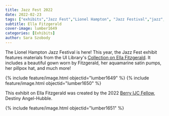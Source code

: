 ```yaml
---
title: Jazz Fest 2022
date: 2022-02-23
tags: ["exhibits","Jazz Fest","Lionel Hampton", "Jazz Festival","jazz","Ella Fitzgerald","IJC"]
subtitle: Ella Fitzgerald
cover-image: lumber1649
categories: [Exhibits]
author: Sara Szobody
---
```


The Lionel Hampton Jazz Festival is here! This year, the Jazz Fest exhibit features materials from the UI Library's [Collection on Ella Fitzgerald](https://archiveswest.orbiscascade.org/ark:/80444/xv28439). It includes a beautiful gown worn by Fitzgerald, her aquamarine satin pumps, her pillpox hat, and much more! 

{% include feature/image.html objectid="lumber1649" %}
{% include feature/image.html objectid="lumber1650" %}

This exhibit on Ella Fitzgerald was created by the 2022 [Berry IJC Fellow](https://www.lib.uidaho.edu/special-collections/berry-ijc-fellowship.html), Destiny Angel-Hubble.

{% include feature/image.html objectid="lumber1651" %}
